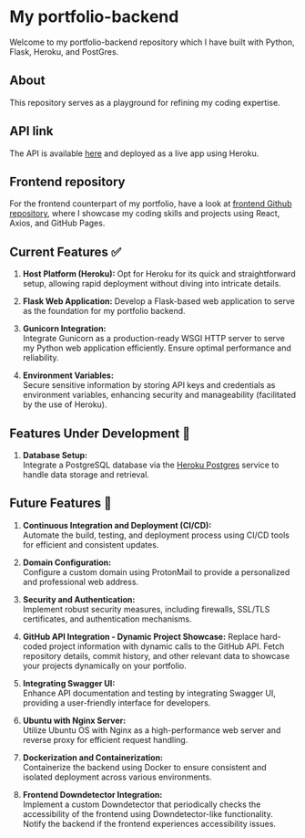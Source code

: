 # My portfolio-backend

Welcome to my portfolio-backend repository which I have built with Python, Flask, Heroku, and PostGres.

## About

This repository serves as a playground for refining my coding expertise.

## API link

The API is available [here](https://gregwdumont-portfolio-backend-72dc1ebe536c.herokuapp.com/) and deployed as a live app using Heroku.

## Frontend repository

For the frontend counterpart of my portfolio, have a look at [frontend Github repository](https://github.com/gregWDumont/portfolio-frontend), where I showcase my coding skills and projects using React, Axios, and GitHub Pages.

## Current Features ✅

1. **Host Platform (Heroku):**
   Opt for Heroku for its quick and straightforward setup, allowing rapid deployment without diving into intricate details.

2. **Flask Web Application:**
   Develop a Flask-based web application to serve as the foundation for my portfolio backend.

3. **Gunicorn Integration:**  
   Integrate Gunicorn as a production-ready WSGI HTTP server to serve my Python web application efficiently. Ensure optimal performance and reliability.

4. **Environment Variables:**  
   Secure sensitive information by storing API keys and credentials as environment variables, enhancing security and manageability (facilitated by the use of Heroku).

## Features Under Development 🚧

1. **Database Setup:**  
   Integrate a PostgreSQL database  via the [Heroku Postgres](https://www.heroku.com/postgres) service to handle data storage and retrieval.

## Future Features 🔭

1. **Continuous Integration and Deployment (CI/CD):**  
   Automate the build, testing, and deployment process using CI/CD tools for efficient and consistent updates.

2. **Domain Configuration:**  
   Configure a custom domain using ProtonMail to provide a personalized and professional web address.

3. **Security and Authentication:**  
   Implement robust security measures, including firewalls, SSL/TLS certificates, and authentication mechanisms.

4. **GitHub API Integration - Dynamic Project Showcase:**
   Replace hard-coded project information with dynamic calls to the GitHub API. Fetch repository details, commit history, and other relevant data to showcase your projects dynamically on your portfolio.

5. **Integrating Swagger UI:**  
   Enhance API documentation and testing by integrating Swagger UI, providing a user-friendly interface for developers.

6. **Ubuntu with Nginx Server:**  
   Utilize Ubuntu OS with Nginx as a high-performance web server and reverse proxy for efficient request handling.

7. **Dockerization and Containerization:**  
   Containerize the backend using Docker to ensure consistent and isolated deployment across various environments.

8. **Frontend Downdetector Integration:**  
   Implement a custom Downdetector that periodically checks the accessibility of the frontend using Downdetector-like functionality. Notify the backend if the frontend experiences accessibility issues.

